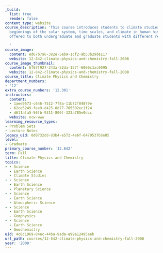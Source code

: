 ```yaml
---
_build:
  list: true
  render: false
content_type: website
course_description: 'This course introduces students to climate studies, including
  beginnings of the solar system, time scales, and climate in human history. It is
  offered to both undergraduate and graduate students with different requirements.

  '
course_image:
  content: ed67b7a6-382e-5eb9-1cf2-ab53b29de117
  website: 12-842-climate-physics-and-chemistry-fall-2008
course_image_thumbnail:
  content: 6f67f927-343a-52da-157f-6060c1ac0095
  website: 12-842-climate-physics-and-chemistry-fall-2008
course_title: Climate Physics and Chemistry
department_numbers:
- '12'
extra_course_numbers: '12.301'
instructors:
  content:
  - 1aee9573-c646-7512-7f8a-11b72f04879e
  - 62ce5249-fee9-d425-0d77-765502ec1f24
  - d611afa5-56fb-9311-806f-323a785e0dcc
  website: ocw-www
learning_resource_types:
- Problem Sets
- Lecture Notes
legacy_uid: 0d0732dd-83b4-e572-4e6f-6479537b8e85
level:
- Graduate
primary_course_number: '12.842'
term: Fall
title: Climate Physics and Chemistry
topics:
- - Science
  - Earth Science
  - Climate Studies
- - Science
  - Earth Science
  - Planetary Science
- - Science
  - Earth Science
  - Atmospheric Science
- - Science
  - Earth Science
  - Geophysics
- - Science
  - Earth Science
  - Geochemistry
uid: 4c8c1969-04ec-44ba-9ada-e99a12495aeb
url_path: courses/12-842-climate-physics-and-chemistry-fall-2008
year: '2008'
---
```

